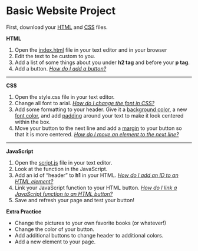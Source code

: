 # Basic Website Project
First, download your <a href="https://github.com/LibraryCodeLab/BasicPersonalWebsiteProject/blob/master/index.html">HTML</a> and <a href="">CSS</a> files.

<b>HTML</b>
<ol>
  <li>Open the <a href="">index.html</a> file in your text editor and in your browser</li>
<li>Edit the text to be custom to you.</li> 
  <li>Add a list of some things about you under <b>h2 tag</b> and before your <b>p tag</b>.</li>
  <li>Add a button. <i><a href="https://www.w3schools.com/tags/tag_button.asp">How do I add a button?</a></i></li> 
</ol>
<hr>  
<b>CSS</b>
<ol>
<li>Open the style.css file in your text editor.</li>
<li>Change all font to arial. <i><a href="https://www.w3schools.com/css/css_font.asp">How do I change the font in CSS?</a></i></li>
  <li>Add some formatting to your header. Give it a <a href="https://www.w3schools.com/cssref/pr_background-color.asp">background color</a>, a new <a href="https://www.w3schools.com/cssref/pr_text_color.asp">font color</a>, and add <a href="https://www.w3schools.com/Css/css_padding.asp">padding</a> around your text to make it look centered within the box.</li>
  <li>Move your button to the next line and add a <a href="https://www.w3schools.com/css/css_margin.asp">margin</a> to your button so that it is more centered. <i><a href="https://www.w3schools.com/tags/tag_br.asp"> How do I move an element to the next line?</a></i></li>
</ol>
<hr>
<b>JavaScript</b>
<ol>
  <li>Open the <a href="">script.js</a> file in your text editor.</li>
<li>Look at the function in the JavaScript.</li>
  <li>Add an id of “header” to <b>h1</b> in your HTML. <i><a href="https://www.w3schools.com/tags/att_global_id.asp">How do I add an ID to an HTML element?</a></i></li> 
<li>Link your JavaScript function to your HTML button. <i><a href="https://www.w3schools.com/tags/att_global_id.asp">How do I link a JavaScript function to an HTML button?</a></i></li>
<li>Save and refresh your page and test your button!</li>
</ol>
<b>Extra Practice</b>
<ul>
  <li>Change the pictures to your own favorite books (or whatever!)</li>
<li>Change the color of your button.</li>
<li>Add additional buttons to change header to additional colors.</li>
<li>Add a new element to your page.</li>
</ul>
